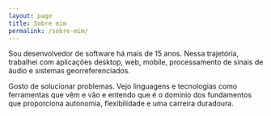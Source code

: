 ```yaml
---
layout: page
title: Sobre mim
permalink: /sobre-mim/
---
```


Sou desenvolvedor de software há mais de 15 anos. Nessa trajetória, trabalhei com aplicações desktop, web, mobile, processamento de sinais de áudio e sistemas georreferenciados.

Gosto de solucionar problemas. Vejo linguagens e tecnologias como ferramentas que vêm e vão e entendo que é o domínio dos fundamentos que proporciona autonomia, flexibilidade e uma carreira duradoura.